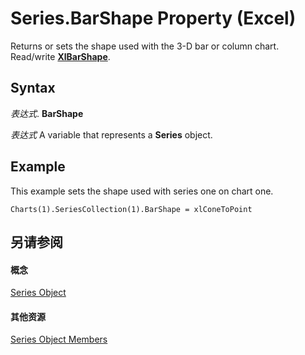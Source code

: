 
# Series.BarShape Property (Excel)

Returns or sets the shape used with the 3-D bar or column chart. Read/write  **[XlBarShape](63a7cea6-e741-8e5b-94f3-16acfe22cb34.md)**.


## Syntax

 _表达式_. **BarShape**

 _表达式_ A variable that represents a **Series** object.


## Example

This example sets the shape used with series one on chart one.


```
Charts(1).SeriesCollection(1).BarShape = xlConeToPoint
```


## 另请参阅


#### 概念


[Series Object](c7d34b32-8172-f7a0-0a17-f01d44246b64.md)
#### 其他资源


[Series Object Members](http://msdn.microsoft.com/library/eeab4f69-b436-9de7-5d4a-0a5c63f2dfce%28Office.15%29.aspx)